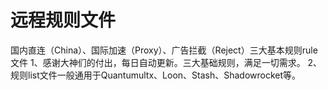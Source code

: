 # 远程规则文件
国内直连（China）、国际加速（Proxy）、广告拦截（Reject）三大基本规则rule文件
1、感谢大神们的付出，每日自动更新。三大基础规则，满足一切需求。
2、规则list文件一般通用于Quantumultx、Loon、Stash、Shadowrocket等。